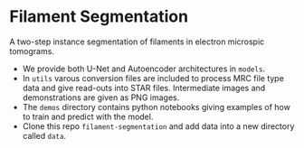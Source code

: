 # Filament Segmentation
A two-step instance segmentation of filaments in electron microspic tomograms.

- We provide both U-Net and Autoencoder architectures in `models`.
- In `utils` varous conversion files are included to process MRC file type data and give read-outs into STAR files. Intermediate images and demonstrations are given as PNG images.
- The `demos` directory contains python notebooks giving examples of how to train and predict with the model.
- Clone this repo `filament-segmentation` and add data into a new directory called `data`.
